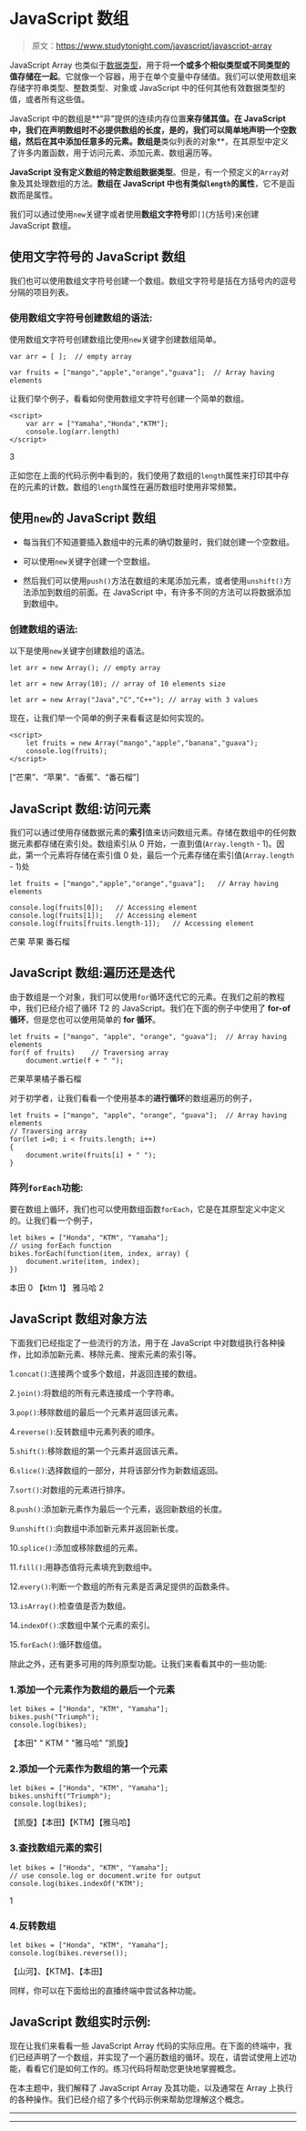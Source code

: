 # JavaScript 数组

> 原文：<https://www.studytonight.com/javascript/javascript-array>

JavaScript Array 也类似于[数据类型](https://www.studytonight.com/javascript/javascript-data-types)，用于将**一个或多个相似类型或不同类型的值存储在一起**。它就像一个容器，用于在单个变量中存储值。我们可以使用数组来存储字符串类型、整数类型、对象或 JavaScript 中的任何其他有效数据类型的值，或者所有这些值。

JavaScript 中的数组是**“非”提供的连续内存位置**来存储其值。在 JavaScript 中，我们在声明数组时不必提供数组的长度，是的，我们可以简单地声明一个空数组，然后在其中添加任意多的元素。数组是**类似列表的对象**，在其原型中定义了许多内置函数，用于访问元素、添加元素、数组遍历等。

**JavaScript 没有定义数组的特定数组数据类型**。但是，有一个预定义的`Array`对象及其处理数组的方法。**数组在 JavaScript 中也有类似`length`的属性**，它不是函数而是属性。

我们可以通过使用`new`关键字或者使用**数组文字符号**即`[]`(方括号)来创建 JavaScript 数组。

## 使用文字符号的 JavaScript 数组

我们也可以使用数组文字符号创建一个数组。数组文字符号是括在方括号内的逗号分隔的项目列表。

### 使用数组文字符号创建数组的语法:

使用数组文字符号创建数组比使用`new`关键字创建数组简单。

```
var arr = [ ];  // empty array

var fruits = ["mango","apple","orange","guava"];  // Array having elements
```

让我们举个例子，看看如何使用数组文字符号创建一个简单的数组。

```
<script>
    var arr = ["Yamaha","Honda","KTM"];
    console.log(arr.length)
</script> 
```

3

正如您在上面的代码示例中看到的，我们使用了数组的`length`属性来打印其中存在的元素的计数。数组的`length`属性在遍历数组时使用非常频繁。

## 使用`new`的 JavaScript 数组

*   每当我们不知道要插入数组中的元素的确切数量时，我们就创建一个空数组。

*   可以使用`new`关键字创建一个空数组。

*   然后我们可以使用`push()`方法在数组的末尾添加元素，或者使用`unshift()`方法添加到数组的前面。在 JavaScript 中，有许多不同的方法可以将数据添加到数组中。

### 创建数组的语法:

以下是使用`new`关键字创建数组的语法。

```
let arr = new Array(); // empty array

let arr = new Array(10); // array of 10 elements size

let arr = new Array("Java","C","C++"); // array with 3 values
```

现在，让我们举一个简单的例子来看看这是如何实现的。

```
<script>
    let fruits = new Array("mango","apple","banana","guava");
    console.log(fruits);
</script>
```

[“芒果”、“苹果”、“香蕉”、“番石榴”]

## JavaScript 数组:访问元素

我们可以通过使用存储数据元素的**索引**值来访问数组元素。存储在数组中的任何数据元素都存储在索引处。数组索引从 0 开始，一直到值(`Array.length` - 1)。因此，第一个元素将存储在索引值 0 处，最后一个元素存储在索引值(`Array.length` - 1)处

```
let fruits = ["mango","apple","orange","guava"];   // Array having elements

console.log(fruits[0]);   // Accessing element
console.log(fruits[1]);   // Accessing element
console.log(fruits[fruits.length-1]);   // Accessing element
```

芒果
苹果
番石榴

## JavaScript 数组:遍历还是迭代

由于数组是一个对象，我们可以使用`for`循环迭代它的元素。在我们之前的教程中，我们已经介绍了循环 T2 的 JavaScript。我们在下面的例子中使用了 **for-of 循环**，但是您也可以使用简单的 **for 循环**。

```
let fruits = ["mango", "apple", "orange", "guava"];  // Array having elements
for(f of fruits)    // Traversing array 
	document.wrtie(f + " ");
```

芒果苹果橘子番石榴

对于初学者，让我们看看一个使用基本的**进行循环**的数组遍历的例子，

```
let fruits = ["mango", "apple", "orange", "guava"];  // Array having elements
// Traversing array 
for(let i=0; i < fruits.length; i++)    
{
	document.write(fruits[i] + " ");
}
```

### 阵列`forEach`功能:

要在数组上循环，我们也可以使用数组函数`forEach`，它是在其原型定义中定义的。让我们看一个例子，

```
let bikes = ["Honda", "KTM", "Yamaha"];
// using forEach function
bikes.forEach(function(item, index, array) {
    document.write(item, index);
})
```

本田 0
【ktm 1】
雅马哈 2

## JavaScript 数组对象方法

下面我们已经指定了一些流行的方法，用于在 JavaScript 中对数组执行各种操作，比如添加新元素、移除元素、搜索元素的索引等。

1.`concat()`:连接两个或多个数组，并返回连接的数组。

2.`join()`:将数组的所有元素连接成一个字符串。

3.`pop()`:移除数组的最后一个元素并返回该元素。

4.`reverse()`:反转数组中元素列表的顺序。

5.`shift()`:移除数组的第一个元素并返回该元素。

6.`slice()`:选择数组的一部分，并将该部分作为新数组返回。

7.`sort()`:对数组的元素进行排序。

8.`push()`:添加新元素作为最后一个元素，返回新数组的长度。

9.`unshift()`:向数组中添加新元素并返回新长度。

10.`splice()`:添加或移除数组的元素。

11.`fill()`:用静态值将元素填充到数组中。

12.`every()`:判断一个数组的所有元素是否满足提供的函数条件。

13.`isArray()`:检查值是否为数组。

14.`indexOf()`:求数组中某个元素的索引。

15.`forEach()`:循环数组值。

除此之外，还有更多可用的阵列原型功能。让我们来看看其中的一些功能:

### 1.添加一个元素作为数组的最后一个元素

```
let bikes = ["Honda", "KTM", "Yamaha"];
bikes.push("Triumph");
console.log(bikes);
```

【本田" " KTM " "雅马哈" "凯旋】

### 2.添加一个元素作为数组的第一个元素

```
let bikes = ["Honda", "KTM", "Yamaha"];
bikes.unshift("Triumph");
console.log(bikes);
```

【凯旋】【本田】【KTM】【雅马哈】

### 3.查找数组元素的索引

```
let bikes = ["Honda", "KTM", "Yamaha"];
// use console.log or document.write for output
console.log(bikes.indexOf("KTM"); 
```

1

### 4.反转数组

```
let bikes = ["Honda", "KTM", "Yamaha"];
console.log(bikes.reverse());
```

【山河】、【KTM】、【本田】

同样，你可以在下面给出的直播终端中尝试各种功能。

## JavaScript 数组实时示例:

现在让我们来看看一些 JavaScript Array 代码的实际应用。在下面的终端中，我们已经声明了一个数组，并实现了一个遍历数组的循环。现在，请尝试使用上述功能，看看它们是如何工作的。练习代码将帮助您更快地掌握概念。

在本主题中，我们解释了 JavaScript Array 及其功能，以及通常在 Array 上执行的各种操作。我们已经介绍了多个代码示例来帮助您理解这个概念。

* * *

* * *